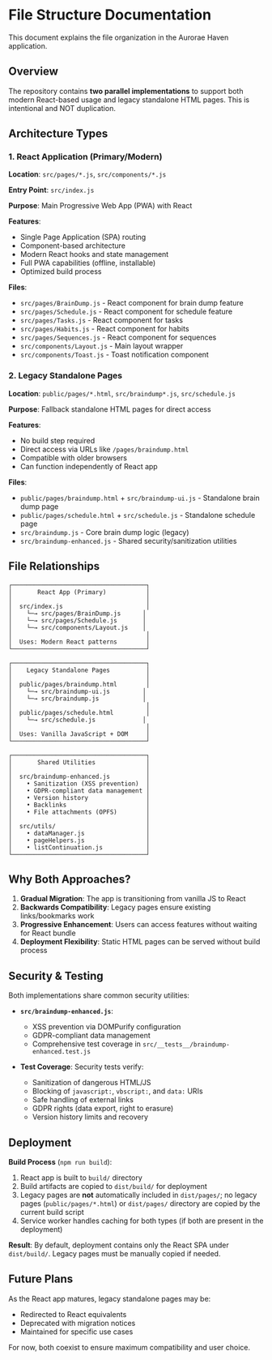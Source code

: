 # File Structure Documentation

This document explains the file organization in the Aurorae Haven application.

## Overview

The repository contains **two parallel implementations** to support both modern React-based usage and legacy standalone HTML pages. This is intentional and NOT duplication.

## Architecture Types

### 1. React Application (Primary/Modern)

**Location**: `src/pages/*.js`, `src/components/*.js`

**Entry Point**: `src/index.js`

**Purpose**: Main Progressive Web App (PWA) with React

**Features**:

- Single Page Application (SPA) routing
- Component-based architecture
- Modern React hooks and state management
- Full PWA capabilities (offline, installable)
- Optimized build process

**Files**:

- `src/pages/BrainDump.js` - React component for brain dump feature
- `src/pages/Schedule.js` - React component for schedule feature
- `src/pages/Tasks.js` - React component for tasks
- `src/pages/Habits.js` - React component for habits
- `src/pages/Sequences.js` - React component for sequences
- `src/components/Layout.js` - Main layout wrapper
- `src/components/Toast.js` - Toast notification component

### 2. Legacy Standalone Pages

**Location**: `public/pages/*.html`, `src/braindump*.js`, `src/schedule.js`

**Purpose**: Fallback standalone HTML pages for direct access

**Features**:

- No build step required
- Direct access via URLs like `/pages/braindump.html`
- Compatible with older browsers
- Can function independently of React app

**Files**:

- `public/pages/braindump.html` + `src/braindump-ui.js` - Standalone brain dump page
- `public/pages/schedule.html` + `src/schedule.js` - Standalone schedule page
- `src/braindump.js` - Core brain dump logic (legacy)
- `src/braindump-enhanced.js` - Shared security/sanitization utilities

## File Relationships

```
┌─────────────────────────────────────┐
│       React App (Primary)           │
│                                     │
│  src/index.js                       │
│    └─→ src/pages/BrainDump.js      │
│    └─→ src/pages/Schedule.js       │
│    └─→ src/components/Layout.js    │
│                                     │
│  Uses: Modern React patterns        │
└─────────────────────────────────────┘

┌─────────────────────────────────────┐
│    Legacy Standalone Pages          │
│                                     │
│  public/pages/braindump.html        │
│    └─→ src/braindump-ui.js         │
│    └─→ src/braindump.js            │
│                                     │
│  public/pages/schedule.html         │
│    └─→ src/schedule.js             │
│                                     │
│  Uses: Vanilla JavaScript + DOM     │
└─────────────────────────────────────┘

┌─────────────────────────────────────┐
│       Shared Utilities              │
│                                     │
│  src/braindump-enhanced.js          │
│    • Sanitization (XSS prevention)  │
│    • GDPR-compliant data management │
│    • Version history                │
│    • Backlinks                      │
│    • File attachments (OPFS)        │
│                                     │
│  src/utils/                         │
│    • dataManager.js                 │
│    • pageHelpers.js                 │
│    • listContinuation.js            │
└─────────────────────────────────────┘
```

## Why Both Approaches?

1. **Gradual Migration**: The app is transitioning from vanilla JS to React
2. **Backwards Compatibility**: Legacy pages ensure existing links/bookmarks work
3. **Progressive Enhancement**: Users can access features without waiting for React bundle
4. **Deployment Flexibility**: Static HTML pages can be served without build process

## Security & Testing

Both implementations share common security utilities:

- **`src/braindump-enhanced.js`**:
  - XSS prevention via DOMPurify configuration
  - GDPR-compliant data management
  - Comprehensive test coverage in `src/__tests__/braindump-enhanced.test.js`

- **Test Coverage**: Security tests verify:
  - Sanitization of dangerous HTML/JS
  - Blocking of `javascript:`, `vbscript:`, and `data:` URIs
  - Safe handling of external links
  - GDPR rights (data export, right to erasure)
  - Version history limits and recovery

## Deployment

**Build Process** (`npm run build`):

1. React app is built to `build/` directory
2. Build artifacts are copied to `dist/build/` for deployment
3. Legacy pages are **not** automatically included in `dist/pages/`; no legacy pages (`public/pages/*.html`) or `dist/pages/` directory are copied by the current build script
4. Service worker handles caching for both types (if both are present in the deployment)

**Result**: By default, deployment contains only the React SPA under `dist/build/`. Legacy pages must be manually copied if needed.

## Future Plans

As the React app matures, legacy standalone pages may be:

- Redirected to React equivalents
- Deprecated with migration notices
- Maintained for specific use cases

For now, both coexist to ensure maximum compatibility and user choice.

